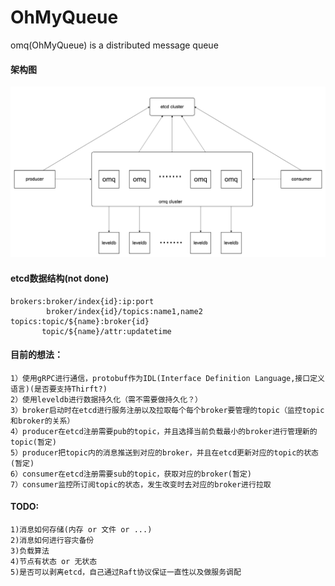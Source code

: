 # OhMyQueue
omq(OhMyQueue) is a distributed message queue

#### 架构图
   ![image](./doc/arch.png)

#### etcd数据结构(not done)
    brokers:broker/index{id}:ip:port
            broker/index{id}/topics:name1,name2
    topics:topic/${name}:broker{id}
           topic/${name}/attr:updatetime


#### 目前的想法：
    1）使用gRPC进行通信，protobuf作为IDL(Interface Definition Language,接口定义语言)(是否要支持Thirft?)
    2）使用leveldb进行数据持久化（需不需要做持久化？）
    3）broker启动时在etcd进行服务注册以及拉取每个每个broker要管理的topic（监控topic和broker的关系）
    4）producer在etcd注册需要pub的topic，并且选择当前负载最小的broker进行管理新的topic(暂定)
    5）producer把topic内的消息推送到对应的broker，并且在etcd更新对应的topic的状态(暂定)
    6）consumer在etcd注册需要sub的topic，获取对应的broker(暂定)
    7）consumer监控所订阅topic的状态，发生改变时去对应的broker进行拉取

#### TODO:
    1)消息如何存储(内存 or 文件 or ...)
    2)消息如何进行容灾备份
    3)负载算法
    4)节点有状态 or 无状态
    5)是否可以剥离etcd，自己通过Raft协议保证一直性以及做服务调配